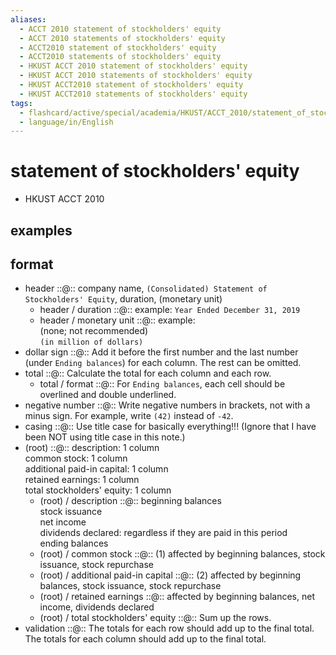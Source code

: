 ```yaml
---
aliases:
  - ACCT 2010 statement of stockholders' equity
  - ACCT 2010 statements of stockholders' equity
  - ACCT2010 statement of stockholders' equity
  - ACCT2010 statements of stockholders' equity
  - HKUST ACCT 2010 statement of stockholders' equity
  - HKUST ACCT 2010 statements of stockholders' equity
  - HKUST ACCT2010 statement of stockholders' equity
  - HKUST ACCT2010 statements of stockholders' equity
tags:
  - flashcard/active/special/academia/HKUST/ACCT_2010/statement_of_stockholders__equity
  - language/in/English
---
```


# statement of stockholders' equity

- HKUST ACCT 2010

## examples

## format

- header ::@:: company name, `(Consolidated) Statement of Stockholders' Equity`, duration, (monetary unit) <!--SR:!2025-03-01,63,310!2025-02-04,39,290-->
  - header / duration ::@:: example: `Year Ended December 31, 2019` <!--SR:!2025-03-05,66,310!2025-01-30,37,290-->
  - header / monetary unit ::@:: example: <br/> (none; not recommended) <br/> `(in million of dollars)` <!--SR:!2025-02-28,62,310!2025-02-23,58,310-->
- dollar sign ::@:: Add it before the first number and the last number (under `Ending balances`) for each column. The rest can be omitted. <!--SR:!2025-03-05,66,310!2025-01-30,13,250-->
- total ::@:: Calculate the total for each column and each row. <!--SR:!2025-03-05,66,310!2025-03-05,66,310-->
  - total / format ::@:: For `Ending balances`, each cell should be overlined and double underlined. <!--SR:!2025-04-27,91,270!2025-02-23,58,310-->
- negative number ::@:: Write negative numbers in brackets, not with a minus sign. For example, write `(42)` instead of `-42`. <!--SR:!2025-03-05,66,310!2025-02-27,61,310-->
- casing ::@:: Use title case for basically everything!!! (Ignore that I have been NOT using title case in this note.) <!--SR:!2025-02-27,61,310!2025-02-23,58,310-->
- (root) ::@:: description: 1 column <br/> common stock: 1 column <br/> additional paid-in capital: 1 column <br/> retained earnings: 1 column <br/> total stockholders' equity: 1 column <!--SR:!2025-02-12,46,290!2025-02-06,41,290-->
  - (root) / description ::@:: beginning balances <br/> stock issuance <br/> net income <br/> dividends declared: regardless if they are paid in this period <br/> ending balances <!--SR:!2025-04-08,78,270!2025-01-30,37,290-->
  - (root) / common stock ::@:: (1) affected by beginning balances, stock issuance, stock repurchase <!--SR:!2025-02-05,40,290!2025-02-05,40,290-->
  - (root) / additional paid-in capital ::@:: (2) affected by beginning balances, stock issuance, stock repurchase <!--SR:!2025-02-12,46,290!2025-02-25,59,310-->
  - (root) / retained earnings ::@:: affected by beginning balances, net income, dividends declared <!--SR:!2025-03-05,66,310!2025-02-23,58,310-->
  - (root) / total stockholders' equity ::@:: Sum up the rows. <!--SR:!2025-03-05,66,310!2025-03-05,66,310-->
- validation ::@:: The totals for each row should add up to the final total. The totals for each column should add up to the final total. <!--SR:!2025-02-26,60,310!2025-02-23,58,310-->
